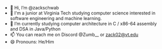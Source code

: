 - 👋 Hi, I’m @zackschwab
- 👀 I'm a junior at Virginia Tech studying computer science interested in software engineering and machine learning. 
- 🌱 I’m currently studying computer architecture in C / x86-64 assembly and DSA in Java/Python
- 📫 You can reach me on Discord @Zumb__ or zack02@vt.edu
- 😄 Pronouns: He/Him
<!---
zackschwab/zackschwab is a ✨ special ✨ repository because its `README.md` (this file) appears on your GitHub profile.
You can click the Preview link to take a look at your changes.
--->
